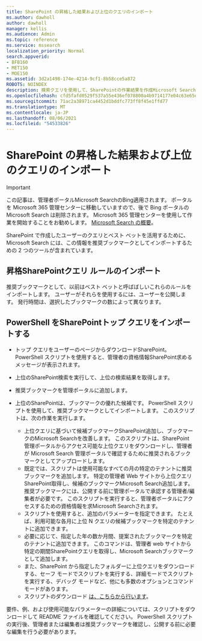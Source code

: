 ```yaml
---
title: SharePoint の昇格した結果および上位のクエリのインポート
ms.author: dawholl
author: dawholl
manager: kellis
ms.audience: Admin
ms.topic: reference
ms.service: mssearch
localization_priority: Normal
search.appverid:
- BFB160
- MET150
- MOE150
ms.assetid: 3d2a1498-174e-4214-9cf1-8b58cce5a872
ROBOTS: NOINDEX
description: 検索クエリを使用して、SharePointの作業結果を作成Microsoft Search
ms.openlocfilehash: cfd5fafd0529f537a55e436ef078800a4b9714177e04c63e65e968f16fcf322e
ms.sourcegitcommit: 71ac2a38971ca4452d1bddfc773ff8f45e1ffd77
ms.translationtype: MT
ms.contentlocale: ja-JP
ms.lasthandoff: 08/06/2021
ms.locfileid: "54533826"
---
```

# <a name="import-sharepoint-promoted-results-and-top-queries"></a>SharePoint の昇格した結果および上位のクエリのインポート

> [!IMPORTANT]
> この記事は、管理者ポータルMicrosoft SearchのBing適用されます。 ポータルを Microsoft 365 管理センターに移動していますので、後で Bing ポータルの Microsoft Search は削除されます。 Microsoft 365 管理センターを使用して作業を開始することをお勧めします。 [Microsoft Search の概要](overview-microsoft-search.md)。
    
SharePoint で作成したユーザーのクエリとベスト ベットを活用するために、Microsoft Search には、この情報を推奨ブックマークとしてインポートするための 2 つのツールが含まれています。 
  
## <a name="import-sharepoint-promoted-result-query-rules"></a>昇格SharePointクエリ ルールのインポート

推奨ブックマークとして、以前はベスト ベットと呼ばばしいこれらのルールをインポートします。 ユーザーがそれらを使用するには、ユーザーを公開します。 発行時間は、選択したブックマークの数によって異なります。
  
## <a name="import-top-sharepoint-queries-using-powershell"></a>PowerShell をSharePointトップ クエリをインポートする

- トップ クエリをユーザーのページからダウンロードSharePoint。 PowerShell スクリプトを使用すると、管理者の資格情報SharePoint求めるメッセージが表示されます。
    
- 上位のSharePoint検索を実行して、上位の検索結果を取得します。
    
- 推奨ブックマークを管理ポータルに追加します。
    
- 上位のSharePointは、ブックマークの優れた候補です。 PowerShell スクリプトを使用して、推奨ブックマークとしてインポートします。 このスクリプトは、次の作業を実行します。
    - 上位クエリに基づいて候補ブックマークSharePoint追加し、ブックマークのMicrosoft Searchを改善します。 このスクリプトは、SharePoint 管理ポータルからアクセス可能な上位クエリをダウンロードし、管理者が Microsoft Search 管理ポータルで確認するために推奨されるブックマークとしてアップロードします。
    - 既定では、スクリプトは使用可能なすべての月の特定のテナントに推奨ブックマークを追加します。 特定の管理者 Web サイトから上位クエリSharePoint取得し、候補のブックマークMicrosoft Search追加します。 推奨ブックマークには、公開する前に管理ポータルで承認する管理者/編集者が必要です。 このスクリプトを実行すると、管理者ポータルにアクセスするための資格情報を求Microsoft Searchされます。
    - スクリプトを使用すると、追加のパラメーターを指定できます。 たとえば、利用可能な各月に上位 N クエリの候補ブックマークを特定のテナントに追加できます。
    - 必要に応じて、指定した年の数か月間、提案されたブックマークを特定のテナントに追加できます。 このコマンドは、管理者 web サイトから特定の期間SharePointクエリを取得し、Microsoft Searchブックマークとして追加します。
    - また、SharePoint から指定したフォルダーに上位クエリをダウンロードする、セーフ モードでスクリプトを実行する、詳細モードでスクリプトを実行する、デバッグ モードなど、他にも多数のオプションとコマンド モードがあります。
    - スクリプトのダウンロード [は、こちらから行います](https://www.bingforbusiness.com/distribution/SharepointTopQueryBookmarks.zip)。 

要件、例、および使用可能なパラメーターの詳細については、スクリプトをダウンロードして README ファイルを確認してください。 PowerShell スクリプトの実行後、管理者または編集者は推奨ブックマークを確認し、公開する前に必要な編集を行う必要があります。